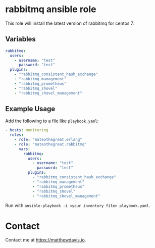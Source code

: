 # rabbitmq ansible role

This role will install the latest version of rabbitmq
for centos 7.

## Variables

```yaml
rabbitmq:
  users:
    - username: "test"
      password: "test"
  plugins:
    - "rabbitmq_consistent_hash_exchange"
    - "rabbitmq_management"
    - "rabbitmq_prometheus"
    - "rabbitmq_shovel"
    - "rabbitmq_shovel_management"
```

## Example Usage

Add the following to a file like `playbook.yaml`:

```yaml
- hosts: monitoring
  roles:
    - role: "mateothegreat.erlang"
    - role: "mateothegreat.rabbitmq"
      vars:
        rabbitmq:
          users:
            - username: "test"
              password: "test"
          plugins:
            - "rabbitmq_consistent_hash_exchange"
            - "rabbitmq_management"
            - "rabbitmq_prometheus"
            - "rabbitmq_shovel"
            - "rabbitmq_shovel_management"
```

Run with `ansible-playbook -i <your inventory file> playbook.yaml`.

# Contact
Contact me at https://matthewdavis.io.
